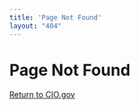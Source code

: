```yaml
---
title: 'Page Not Found'
layout: "404"
---
```


# Page Not Found

[Return to CIO.gov](https://cio.gov)